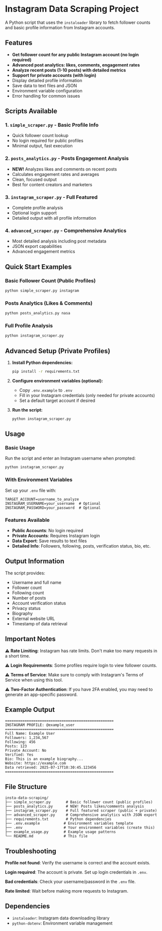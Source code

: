 # Instagram Data Scraping Project

A Python script that uses the `instaloader` library to fetch follower counts and basic profile information from Instagram accounts.

## Features

- **Get follower count for any public Instagram account (no login required)**
- **Advanced post analytics: likes, comments, engagement rates**
- **Analyze recent posts (1-10 posts) with detailed metrics**
- **Support for private accounts (with login)**
- Display detailed profile information
- Save data to text files and JSON
- Environment variable configuration
- Error handling for common issues

## Scripts Available

### 1. `simple_scraper.py` - Basic Profile Info
- Quick follower count lookup
- No login required for public profiles
- Minimal output, fast execution

### 2. `posts_analytics.py` - Posts Engagement Analysis
- **NEW!** Analyzes likes and comments on recent posts
- Calculates engagement rates and averages
- Clean, focused output
- Best for content creators and marketers

### 3. `instagram_scraper.py` - Full Featured
- Complete profile analysis
- Optional login support
- Detailed output with all profile information

### 4. `advanced_scraper.py` - Comprehensive Analytics
- Most detailed analysis including post metadata
- JSON export capabilities
- Advanced engagement metrics

## Quick Start Examples

### Basic Follower Count (Public Profiles)
```bash
python simple_scraper.py instagram
```

### Posts Analytics (Likes & Comments)
```bash
python posts_analytics.py nasa
```

### Full Profile Analysis
```bash
python instagram_scraper.py
```

## Advanced Setup (Private Profiles)

1. **Install Python dependencies:**
   ```bash
   pip install -r requirements.txt
   ```

2. **Configure environment variables (optional):**
   - Copy `.env.example` to `.env`
   - Fill in your Instagram credentials (only needed for private accounts)
   - Set a default target account if desired

3. **Run the script:**
   ```bash
   python instagram_scraper.py
   ```

## Usage

### Basic Usage
Run the script and enter an Instagram username when prompted:
```bash
python instagram_scraper.py
```

### With Environment Variables
Set up your `.env` file with:
```
TARGET_ACCOUNT=username_to_analyze
INSTAGRAM_USERNAME=your_username  # Optional
INSTAGRAM_PASSWORD=your_password  # Optional
```

### Features Available

- **Public Accounts**: No login required
- **Private Accounts**: Requires Instagram login
- **Data Export**: Save results to text files
- **Detailed Info**: Followers, following, posts, verification status, bio, etc.

## Output Information

The script provides:
- Username and full name
- Follower count
- Following count
- Number of posts
- Account verification status
- Privacy status
- Biography
- External website URL
- Timestamp of data retrieval

## Important Notes

⚠️ **Rate Limiting**: Instagram has rate limits. Don't make too many requests in a short time.

⚠️ **Login Requirements**: Some profiles require login to view follower counts.

⚠️ **Terms of Service**: Make sure to comply with Instagram's Terms of Service when using this tool.

⚠️ **Two-Factor Authentication**: If you have 2FA enabled, you may need to generate an app-specific password.

## Example Output

```
==================================================
INSTAGRAM PROFILE: @example_user
==================================================
Full Name: Example User
Followers: 1,234,567
Following: 456
Posts: 123
Private Account: No
Verified: Yes
Bio: This is an example biography...
Website: https://example.com
Data retrieved: 2025-07-17T10:30:45.123456
==================================================
```

## File Structure

```
insta-data-scraping/
├── simple_scraper.py       # Basic follower count (public profiles)
├── posts_analytics.py      # NEW! Posts likes/comments analysis
├── instagram_scraper.py    # Full featured scraper (public + private)
├── advanced_scraper.py     # Comprehensive analytics with JSON export
├── requirements.txt        # Python dependencies
├── .env.example           # Environment variables template
├── .env                   # Your environment variables (create this)
├── example_usage.py       # Example usage patterns
└── README.md              # This file
```

## Troubleshooting

**Profile not found**: Verify the username is correct and the account exists.

**Login required**: The account is private. Set up login credentials in `.env`.

**Bad credentials**: Check your username/password in the `.env` file.

**Rate limited**: Wait before making more requests to Instagram.

## Dependencies

- `instaloader`: Instagram data downloading library
- `python-dotenv`: Environment variable management
